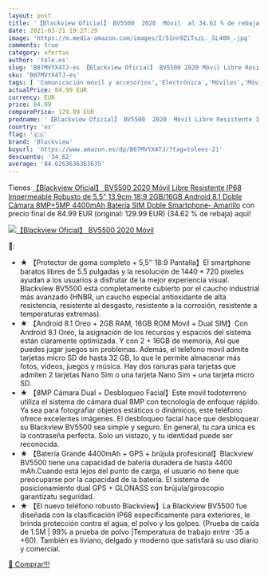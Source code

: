 ```yaml
---
layout: post
title: '【Blackview Oficial】 BV5500  2020  Móvil  al 34.62 % de rebaja'
date: 2021-03-21 19:27:29
image: 'https://m.media-amazon.com/images/I/51nn9ZiTszL._SL400_.jpg'
comments: true
category: ofertas
author: 'tole.es'
slug: 'B07MVYX4TJ-es 【Blackview Oficial】 BV5500 2020 Móvil Libre Resistente...'
sku: 'B07MVYX4TJ-es'
tags: [ 'Comunicación móvil y accesorios','Electrónica','Móviles','Móviles y smartphones libres','android','blackview', ]
actualPrice: 84.99 EUR
currency: EUR
price: 84.99
comparePrice: 129.99 EUR
prodname: '【Blackview Oficial】 BV5500  2020  Móvil Libre Resistente IP68 Impermeable Robusto de 5.5"  13.9cm  18:9   2GB/16GB  Android 8.1  Doble Cámara 8MP+5MP  4400mAh Batería SIM Doble Smartphone- Amarillo'
country: 'es'
flag: '🇪🇸'
brand: 'Blackview'
buyurl: 'https://www.amazon.es/dp/B07MVYX4TJ/?tag=tolees-21'
descuento: '34.62'
average: '84.6263636363635'
---
```


Tienes [【Blackview Oficial】 BV5500  2020  Móvil Libre Resistente IP68 Impermeable Robusto de 5.5"  13.9cm  18:9   2GB/16GB  Android 8.1  Doble Cámara 8MP+5MP  4400mAh Batería SIM Doble Smartphone- Amarillo](https://www.amazon.es/dp/B07MVYX4TJ/?tag=tolees-21) con precio final de  84.99 EUR (original: 129.99 EUR) (34.62 %  de rebaja) aqui!

[![【Blackview Oficial】 BV5500  2020  Móvil ](https://m.media-amazon.com/images/I/51nn9ZiTszL._SL400_.jpg)](https://www.amazon.es/dp/B07MVYX4TJ/?tag=tolees-21)

🔎:

- ★ 【Protector de goma completo + 5,5’’ 18:9 Pantalla】El smartphone baratos libres de 5.5 pulgadas y la resolución de 1440 * 720 píxeles ayudan a los usuarios a disfrutar de la mejor experiencia visual. Blackview BV5500 está completamente cubierto por el caucho industrial más avanzado (HNBR, un caucho especial antioxidante de alta resistencia, resistente al desgaste, resistente a la corrosión, resistente a temperaturas extremas).
- ★ 【Android 8.1 Oreo + 2GB RAM, 16GB ROM Movil + Dual SIM】Con Android 8.1 Oreo, la asignación de los recursos y espacios del sistema están claramente optimizada. Y con 2 + 16GB de memoria, Así que puedes jugar juegos sin problemas. Además, el telefono movil admite tarjetas micro SD de hasta 32 GB, lo que le permite almacenar más fotos, videos, juegos y música. Hay dos ranuras para tarjetas que admiten 2 tarjetas Nano Sim o una tarjeta Nano Sim + una tarjeta micro SD.
- ★ 【8MP Cámara Dual + Desbloqueo Facial】Este movil todoterreno utiliza el sistema de cámara dual 8MP con tecnología de enfoque rápido. Ya sea para fotografiar objetos estáticos o dinámicos, este teléfono ofrece excelentes imágenes. El desbloqueo facial hace que desbloquear su Blackview BV5500 sea simple y seguro. En general, tu cara única es la contraseña perfecta. Solo un vistazo, y tu identidad puede ser reconocida.
- ★ 【Batería Grande 4400mAh + GPS + brújula profesional】Blackview BV5500 tiene una capacidad de batería duradera de hasta 4400 mAh.Cuando está lejos del punto de carga, el usuario no tiene que preocuparse por la capacidad de la batería. El sistema de posicionamiento dual GPS + GLONASS con brújula/giroscopio garantizatu seguridad.
- ★ 【El nuevo teléfono robusto Blackview】La Blackview BV5500 fue diseñada con la clasificación IP68 específicamente para exteriores, le brinda protección contra el agua, el polvo y los golpes. (Prueba de caída de 1.5M | 99% a prueba de polvo |Temperatura de trabajo entre -35 a +60). También es liviano, delgado y moderno que satisfará su uso diario y comercial.

[🛒 Comprar!!!](https://www.amazon.es/dp/B07MVYX4TJ/?tag=tolees-21)
